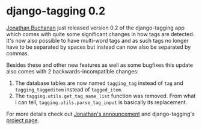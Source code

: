 # django-tagging 0.2

[Jonathan Buchanan](http://insin.webfactional.com/) just released version 0.2 of the django-tagging app which comes with quite some significant changes in how tags are detected. It's now also possible to have multi-word tags and as such tags no longer have to be separated by spaces but instead can now also be separated by commas.

Besides these and other new features as well as some bugfixes this update also comes with 2 backwards-incompatible changes:

1.  The database tables are now named `tagging_tag` instead of `tag` and `tagging_taggeditem` instead of `tagged_item`.
2.  The `tagging.utils.get_tag_name_list` function was removed. From what I can tell, `tagging.utils.parse_tag_input` is basically its replacement.
    
For more details check out [Jonathan's announcement](http://insin.webfactional.com/weblog/2008/jan/12/django-tagging-02-released/) and django-tagging's [project page](http://code.google.com/p/django-tagging/).